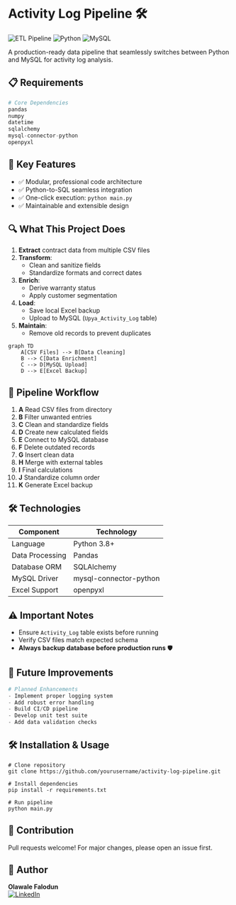 # Activity Log Pipeline 🛠️

![ETL Pipeline](https://img.shields.io/badge/ETL-Pipeline-blue) 
![Python](https://img.shields.io/badge/Python-3.8%2B-yellow) 
![MySQL](https://img.shields.io/badge/MySQL-8.0-orange)

A production-ready data pipeline that seamlessly switches between Python and MySQL for activity log analysis.

## 📋 Requirements
```python
# Core Dependencies
pandas
numpy
datetime
sqlalchemy
mysql-connector-python
openpyxl
```
## 🚀 Key Features
- ✅ Modular, professional code architecture
- ✅ Python-to-SQL seamless integration
- ✅ One-click execution: `python main.py`
- ✅ Maintainable and extensible design

## 🔍 What This Project Does
1. **Extract** contract data from multiple CSV files
2. **Transform**:
   - Clean and sanitize fields
   - Standardize formats and correct dates
3. **Enrich**:
   - Derive warranty status
   - Apply customer segmentation
4. **Load**:
   - Save local Excel backup
   - Upload to MySQL (`Upya_Activity_Log` table)
5. **Maintain**:
   - Remove old records to prevent duplicates

```mermaid
graph TD
    A[CSV Files] --> B[Data Cleaning]
    B --> C[Data Enrichment]
    C --> D[MySQL Upload]
    D --> E[Excel Backup]
```
## 🔄 Pipeline Workflow
1. **A** Read CSV files from directory  
2. **B** Filter unwanted entries  
3. **C** Clean and standardize fields  
4. **D** Create new calculated fields  
5. **E** Connect to MySQL database  
6. **F** Delete outdated records  
7. **G** Insert clean data  
8. **H** Merge with external tables  
9. **I** Final calculations  
10. **J** Standardize column order  
11. **K** Generate Excel backup  

## 🛠️ Technologies
| Component | Technology |
|-----------|------------|
| Language | Python 3.8+ |
| Data Processing | Pandas |
| Database ORM | SQLAlchemy |
| MySQL Driver | mysql-connector-python |
| Excel Support | openpyxl |

## ⚠️ Important Notes
- Ensure `Activity_Log` table exists before running  
- Verify CSV files match expected schema  
- **Always backup database before production runs** 🛡️  

## 🚀 Future Improvements
```python
# Planned Enhancements
- Implement proper logging system
- Add robust error handling
- Build CI/CD pipeline
- Develop unit test suite
- Add data validation checks
```
## 🛠️ Installation & Usage
```
# Clone repository
git clone https://github.com/yourusername/activity-log-pipeline.git

# Install dependencies
pip install -r requirements.txt

# Run pipeline
python main.py
```
## 🤝 Contribution
Pull requests welcome! For major changes, please open an issue first.
## 🙌 Author
**Olawale Falodun**  
[![LinkedIn](https://img.shields.io/badge/LinkedIn-Connect-blue?style=flat&logo=linkedin)](https://www.linkedin.com/in/olawale-falodun)
